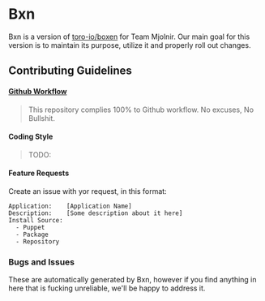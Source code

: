 Bxn
===

Bxn is a version of [toro-io/boxen](https://github.com/toro-io) for Team
Mjolnir. Our main goal for this version is to maintain its purpose, utilize
it and properly roll out changes.

Contributing Guidelines
---

#### [Github Workflow](https://guides.github.com/introduction/flow/)

> This repository complies 100% to Github workflow. No excuses, No Bullshit.

#### Coding Style

> TODO:

#### Feature Requests

Create an issue with yor request, in this format:

```
Application:    [Application Name]
Description:    [Some description about it here]
Install Source:
  - Puppet
  - Package
  - Repository
```




### Bugs and Issues

These are automatically generated by Bxn, however if you find anything in here
that is fucking unreliable, we'll be happy to address it.
